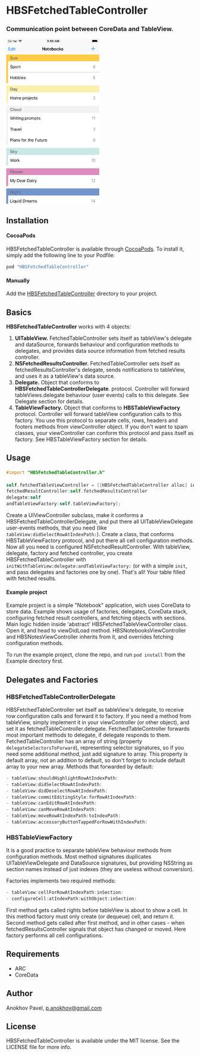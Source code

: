 # HBSFetchedTableController

### Communication point between CoreData and TableView.

![header:YES mid:NO](./Screenshots/small.png "header:YES mid:NO")  


## Installation

#### CocoaPods

HBSFetchedTableController is available through [CocoaPods](http://cocoapods.org). To install it, simply add the following line to your Podfile:

```ruby
pod "HBSFetchedTableController"
```

#### Manually

Add the [HBSFetchedTableController](./Pod/Classes) directory to your project.

## Basics

**HBSFetchedTableController** works with 4 objects:

1. **UITableView.** FetchedTableController sets itself as tableView's delegate and dataSource, forwards behaviour and configuration methods to delegates, and provides data source information from fetched results controller.
2. **NSFetchedResultsController.** FetchedTableController sets itself as fetchedResultsController's delegate, sends notifications to tableView, and uses it as a tableView's data source.
3. **Delegate.** Object that conforms to **HBSFetchedTableControllerDelegate**. protocol. Controller will forward tableViews.delegate behaviour (user events) calls to this delegate. See Delegate section for details.
4. **TableViewFactory.** Object that conforms to **HBSTableViewFactory** protocol. Controller will forward tableView configuration calls to this factory. You use this protocol to separate cells, rows, headers and footers methods from viewController object. If you don't want to spam classes, your viewController can conform this protocol and pass itself as factory. See HBSTableViewFactory section for details.

## Usage

```objective-c
#import "HBSFetchedTableController.h"

self.fetchedTableViewController = [[HBSFetchedTableController alloc] initWithTableView:self.tableView
fetchedResultController:self.fetchedResultsController
delegate:self
andTableViewFactory:self.tableViewFactory];
```

Create a UIViewController subclass, make it conforms a HBSFetchedTableControllerDelegate, and put there all UITableViewDelegate user-events methods, that you need (like `tableView:didSelectRowAtIndexPath:`).
Create a class, that conforms HBSTableViewFactory protocol, and put there all cell configuration methods. Now all you need is configured NSFetchedResultController.
With tableView, delegate, factory and fetched controller, you create HBSFetchedTableController with `initWithTableView:delegate:andTableViewFactory:` (or with a simple `init`, and pass delegates and factories one by one). That's all! Your table filled with fetched results.

#### Example project
Example project is a simple "Notebook" application, wich uses CoreData to store data. Example shows usage of factories, delegates, CoreData stack, configuring fetched result controllers, and fetching objects with sections.
Main logic hidden inside 'abstract' HBSFetchedTableViewController class. Open it, and head to viewDidLoad method.
HBSNotebooksViewController and HBSNotesViewController inherits from it, and overrides fetching configuration methods.

To run the example project, clone the repo, and run `pod install` from the Example directory first.

## Delegates and Factories

### HBSFetchedTableControllerDelegate <UITableViewDelegate>

HBSFetchedTableController set itself as tableView's delegate, to receive row configuration calls and forward it to factory. If you need a method from tableView, simply implement it in your viewController (or other object), and set it as fetchedTableController.delegate. FetchedTableController forwards most important methods to delegate, if delegate responds to them. 
FetchedTableController has an array of string (property `delegateSelectorsToForward`), representing selector signatures, so if you need some additional method, just add signature to array. This property is default array, not an addition to default, so don't forget to include default array to your new array.
Methods that forwarded by default:
```objective-c
- tableView:shouldHighlightRowAtIndexPath:
- tableView:didSelectRowAtIndexPath:
- tableView:didDeselectRowAtIndexPath:
- tableView:commitEditingStyle:forRowAtIndexPath:
- tableView:canEditRowAtIndexPath:
- tableView:canMoveRowAtIndexPath:
- tableView:moveRowAtIndexPath:toIndexPath:
- tableView:accessoryButtonTappedForRowWithIndexPath:
```

### HBSTableViewFactory

It is a good practice to separate tableView behaviour methods from configuration methods. Most method signatures duplicates UITableViewDelegate and DataSource signatures, but providing NSString as section names instead of just indexes (they are useless without conversion).

Factories implements two required methods:
```objective-c
- tableView:cellForRowAtIndexPath:inSection:
- configureCell:atIndexPath:withObject:inSection:
```
First method gets called rights before tableView is about to show a cell. In this method factory must only create (or dequeue) cell, and return it.
Second method gets called after first method, and in other cases - when fetchedResultsController signals that object has changed or moved. Here factory performs all cell configurations.

## Requirements

- ARC
- CoreData

## Author

Anokhov Pavel, p.anokhov@gmail.com

## License

HBSFetchedTableController is available under the MIT license. See the LICENSE file for more info.